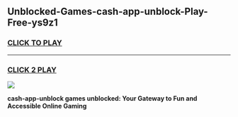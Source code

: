 
## Unblocked-Games-cash-app-unblock-Play-Free-ys9z1
<h3>
<a href="https://premium76.site?title=cash-app-unblock&ref=18A1">CLICK TO PLAY</a></h3>
<hr>

<h3>
<a href="https://premium76.site?title=cash-app-unblock&ref=18A1">CLICK 2 PLAY</a>
  
</h3>

<a href="https://premium76.site?title=cash-app-unblock&ref=18A1"><img src="https://clearcache.store/games.png"></a>


**cash-app-unblock games unblocked: Your Gateway to Fun and Accessible Online Gaming**
